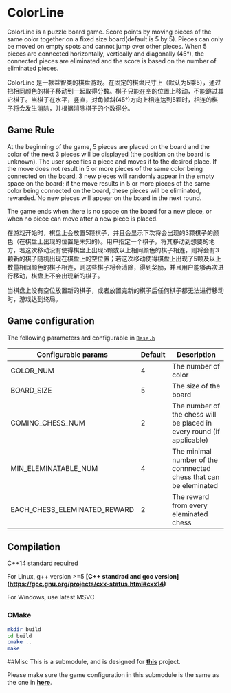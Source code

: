 # ColorLine
ColorLine is a puzzle board game. Score points by moving pieces of the same color together on a fixed size board(default is 5 by 5). Pieces can only be moved on empty spots and cannot jump over other pieces. When 5 pieces are connected horizontally, vertically and diagonally (45°), the connected pieces are eliminated and the score is based on the number of eliminated pieces. 

ColorLine 是一款益智类的棋盘游戏。在固定的棋盘尺寸上（默认为5乘5），通过把相同颜色的棋子移动到一起取得分数。棋子只能在空的位置上移动，不能跳过其它棋子。当棋子在水平，竖直，对角倾斜(45°)方向上相连达到5颗时，相连的棋子将会发生消除，并根据消除棋子的个数得分。


## Game Rule
At the beginning of the game, 5 pieces are placed on the board and the color of the next 3 pieces will be displayed (the position on the board is unknown). The user specifies a piece and moves it to the desired place. If the move does not result in 5 or more pieces of the same color being connected on the board, 3 new pieces will randomly appear in the empty space on the board; if the move results in 5 or more pieces of the same color being connected on the board, these pieces will be eliminated, rewarded. No new pieces will appear on the board in the next round.

The game ends when there is no space on the board for a new piece, or when no piece can move after a new piece is placed.

在游戏开始时，棋盘上会放置5颗棋子，并且会显示下次将会出现的3颗棋子的颜色（在棋盘上出现的位置是未知的）。用户指定一个棋子，将其移动到想要的地方，若这次移动没有使得棋盘上出现5颗或以上相同颜色的棋子相连，则将会有3颗新的棋子随机出现在棋盘上的空位置；若这次移动使得棋盘上出现了5颗及以上数量相同颜色的棋子相连，则这些棋子将会消除，得到奖励，并且用户能够再次进行移动，棋盘上不会出现新的棋子。

当棋盘上没有空位放置新的棋子，或者放置完新的棋子后任何棋子都无法进行移动时，游戏达到终局。


## Game configuration
The following parameters ard configurable in [`Base.h`](Base.h)

| Configurable params          | Default        | Description |
| -----------------------------|----------------|------------------|
| COLOR_NUM                    | 4              | The number of color |
| BOARD_SIZE                   | 5              | The size of the board |
| COMING_CHESS_NUM             | 2              | The number of the chess will be placed in every round (if applicable) |
| MIN_ELEMINATABLE_NUM         | 4              | The minimal number of the connnected chess that can be eleminated |
| EACH_CHESS_ELEMINATED_REWARD | 2              | The reward from every eleminated chess |


## Compilation
C++14 standard required

For Linux, g++ version >=5 
**[C++ standrad and gcc version] (https://gcc.gnu.org/projects/cxx-status.html#cxx14)**

For Windows, use latest MSVC

### CMake
```bash
mkdir build
cd build
cmake ..
make
```

##Misc
This is a submodule, and is designed for **[this](https://github.com/djjbxxz/sac-discrete-tf-colorline)** project.

Please make sure the game configuration in this submodule is the same as the one in **[here](https://github.com/djjbxxz/sac-discrete-tf-colorline)**.